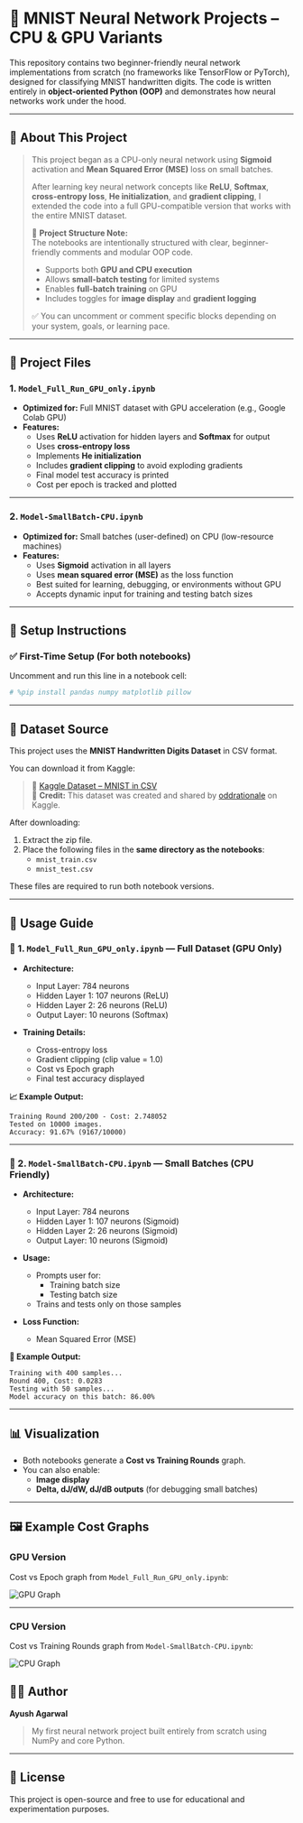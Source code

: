 # 🧠 MNIST Neural Network Projects – CPU & GPU Variants

This repository contains two beginner-friendly neural network implementations from scratch (no frameworks like TensorFlow or PyTorch), designed for classifying MNIST handwritten digits. The code is written entirely in **object-oriented Python (OOP)** and demonstrates how neural networks work under the hood.

---

## 🧠 About This Project

> This project began as a CPU-only neural network using **Sigmoid** activation and **Mean Squared Error (MSE)** loss on small batches.  
>  
> After learning key neural network concepts like **ReLU**, **Softmax**, **cross-entropy loss**, **He initialization**, and **gradient clipping**, I extended the code into a full GPU-compatible version that works with the entire MNIST dataset.  
>  
> 🧱 **Project Structure Note:**  
> The notebooks are intentionally structured with clear, beginner-friendly comments and modular OOP code.  
> - Supports both **GPU and CPU execution**  
> - Allows **small-batch testing** for limited systems  
> - Enables **full-batch training** on GPU  
> - Includes toggles for **image display** and **gradient logging**  
>  
> ✅ You can uncomment or comment specific blocks depending on your system, goals, or learning pace.

---

## 📁 Project Files

### 1. `Model_Full_Run_GPU_only.ipynb`

- **Optimized for:** Full MNIST dataset with GPU acceleration (e.g., Google Colab GPU)
- **Features:**
  - Uses **ReLU** activation for hidden layers and **Softmax** for output
  - Uses **cross-entropy loss**
  - Implements **He initialization**
  - Includes **gradient clipping** to avoid exploding gradients
  - Final model test accuracy is printed
  - Cost per epoch is tracked and plotted

---

### 2. `Model-SmallBatch-CPU.ipynb`

- **Optimized for:** Small batches (user-defined) on CPU (low-resource machines)
- **Features:**
  - Uses **Sigmoid** activation in all layers
  - Uses **mean squared error (MSE)** as the loss function
  - Best suited for learning, debugging, or environments without GPU
  - Accepts dynamic input for training and testing batch sizes

---

## 🔧 Setup Instructions

### ✅ First-Time Setup (For both notebooks)

Uncomment and run this line in a notebook cell:

```python
# %pip install pandas numpy matplotlib pillow
```

---

## 📂 Dataset Source

This project uses the **MNIST Handwritten Digits Dataset** in CSV format.

You can download it from Kaggle:

> 🔗 [Kaggle Dataset – MNIST in CSV](https://www.kaggle.com/datasets/oddrationale/mnist-in-csv)  
> 📌 **Credit:** This dataset was created and shared by [oddrationale](https://www.kaggle.com/oddrationale) on Kaggle.

After downloading:

1. Extract the zip file.
2. Place the following files in the **same directory as the notebooks**:
   - `mnist_train.csv`
   - `mnist_test.csv`

These files are required to run both notebook versions.

---

## 🚀 Usage Guide

### 🔹 1. `Model_Full_Run_GPU_only.ipynb` — Full Dataset (GPU Only)

- **Architecture:**
  - Input Layer: 784 neurons  
  - Hidden Layer 1: 107 neurons (ReLU)  
  - Hidden Layer 2: 26 neurons (ReLU)  
  - Output Layer: 10 neurons (Softmax)

- **Training Details:**
  - Cross-entropy loss
  - Gradient clipping (clip value = 1.0)
  - Cost vs Epoch graph
  - Final test accuracy displayed

**📈 Example Output:**
```
Training Round 200/200 - Cost: 2.748052
Tested on 10000 images.
Accuracy: 91.67% (9167/10000)
```

---

### 🔹 2. `Model-SmallBatch-CPU.ipynb` — Small Batches (CPU Friendly)

- **Architecture:**
  - Input Layer: 784 neurons  
  - Hidden Layer 1: 107 neurons (Sigmoid)  
  - Hidden Layer 2: 26 neurons (Sigmoid)  
  - Output Layer: 10 neurons (Sigmoid)

- **Usage:**
  - Prompts user for:
    - Training batch size
    - Testing batch size
  - Trains and tests only on those samples

- **Loss Function:**
  - Mean Squared Error (MSE)

**🧪 Example Output:**
```
Training with 400 samples...
Round 400, Cost: 0.0283
Testing with 50 samples...
Model accuracy on this batch: 86.00%
```

---

## 📊 Visualization

- Both notebooks generate a **Cost vs Training Rounds** graph.
- You can also enable:
  - **Image display**
  - **Delta, dJ/dW, dJ/dB outputs** (for debugging small batches)

---

## 🖼️ Example Cost Graphs

### GPU Version
Cost vs Epoch graph from `Model_Full_Run_GPU_only.ipynb`:

![GPU Graph](assets/graph_gpu.png)

---

### CPU Version
Cost vs Training Rounds graph from `Model-SmallBatch-CPU.ipynb`:

![CPU Graph](assets/graph_cpu.png)


## 🧑‍💻 Author

**Ayush Agarwal**  
> My first neural network project built entirely from scratch using NumPy and core Python.

---

## 📜 License

This project is open-source and free to use for educational and experimentation purposes.
